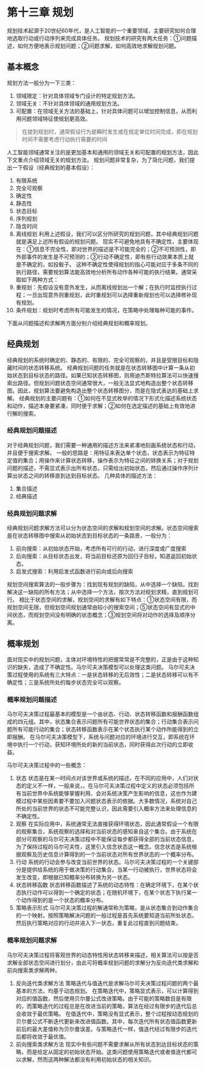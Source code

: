 # 第十三章 规划
规划技术起源于20世纪60年代，是人工智能的一个重要领域，主要研究如何合理地选取行动或行动序列来完成具体任务。
规划技术的研究有两大任务：①问题描述，如何方便地表示规划问题；②问题求解，如何高效地求解规划问题。
## 基本概念
规划方法一般分为一下三类：
1. 领域限定：针对具体领域专门设计的特定规划方法。
2. 领域无关：不针对具体领域的通用规划方法。
3. 可配置：在领域无关方法的基础上，针对具体问题可以增加控制信息，从而利用问题领域特征使规划更高效。
> 在提到规划时，通常假设行为是瞬时发生或在规定单位时间完成，即在规划时间不需要考虑行动执行需要的时间

人工智能领域通常关注的是更加基本和通用的领域无关和可配置的规划方法，因此下文重点介绍领域无关的规划方法。
规划问题非常复杂，为了简化问题，我们提出一下假设（经典规划的基本假设）：
1. 有限系统
2. 完全可观察
3. 确定性
4. 静态性
5. 状态目标
6. 序列规划
7. 隐含时间
8. 离线规划
利用上述假设，我们可以区分所研究的规划问题，其中经典规划问题就是满足上述所有假设的规划问题。
现实不可避免地具有不确定性，主要体现在：①信息不完全性，即对世界的描述是不可能完全的；②不可预测性，即外部事件的发生是不可预测的；③行动不确定性，即有些行动效果本质上就是不确定的，如投骰子。
这种不确定性使得规划的指心可能对应于多条不同的执行路径，需要规划算法能高效地分析所有动作各种可能的执行结果。通常采取如下两种方式：
1. 重规划：先假设没有意外发生，从而离线规划出一个解；在执行时监控执行过程；一旦出现意外则重规划，此时重规划可以选择重新规划也可以选择修补现有规划。
2. 条件规划：规划时考虑所有可能发生的情况，在策略中处理每种可能的事件。

下面从问题描述和求解两方面分别介绍经典规划和概率规划。

## 经典规划
经典规划的系统时确定的、静态的、有限的、完全可观察的，并且是受限目标和隐藏时间的状态转移系统。
经典规划问题的任务就是在状态转移图中计算一条从初始状态到目标状态的路径。如果已知状态转移图，则用迪杰斯特拉算法可以快速搜索出路径。但规划问题状态空间通常很大，一般无法显式地构造出整个状态转移图。因此，规划算法要避免构造出整个状态转移图分，而是在隐式表达的基础上求解。
经典规划的主要问题有：①如何在不显式枚举的情况下形式化描述系统状态和动作，描述本身要紧凑，同时便于求解；②如何在选定描述的基础上有效地进行解的搜索。
### 经典规划问题描述
对于经典规划问题，我们需要一种通用的描述方法来紧凑地刻画系统状态和行动，并且便于搜索求解。
一般的思路是：用特征来表达单个状态，状态表示为特征特定值的集合；用操作来计算状态转移，操作表示为特征之间的转换关系；对于规划问题的描述，不需显式表示出所有状态，只需给出初始状态，然后通过操作序列计算出状态之间的转移直到达到目标状态。
几种具体的描述方法：
1. 集合描述
2. 经典描述
### 经典规划问题求解
经典规划问题求解方法可以分为状态空间的求解和规划空间的求解。状态空间搜索是在状态转移图中搜索从初始状态到目标状态的一条路景，一般分为：
1. 前向搜索：从初始状态开始，考虑所有可行的行动，进行深度或广度搜索
2. 后向搜索：从目标状态出发，将当前目标还原为回归子目标，知道返回初始状态。
3. 启发式搜索：利用启发式函数进行前向或后向搜索

规划空间搜索算法的一般步骤为：找到现有规划的缺陷，从中选择一个缺陷，找到解决这一缺陷的所有方法；从中选择一个方法，按次方法对规划求精，直到规划可行。
相比于状态空间的求解，规划空间的求解有如下特点：①状态空间有限，而规划空间无限，但规划空间规划通常由较小的搜索空间；⑤状态空间有显式的中间状态，而规划空间没有明确的状态概念；③规划空间将对动作的选择及顺序分离。

## 概率规划
面对现实中的规划问题，主体对环境特性的把握常常是不完整的，正是由于这种知识的缺失，造成了不确定性。马尔可夫决策模型可以处理这类问题。
马尔可夫决策过程使用的系统有三大特点：一是状态转移的无后效性；二是状态转移可以有不确定性；三是系统所处的每步状态完全可以观察。
### 概率规划问题描述
马尔可夫决策过程最基本的模型是一个由状态、行动、状态转移函数和报酬函数组成的四元组。其中，状态集合表示问题所有可能世界状态的集合；行动集合表示问题所有可能行动的集合；状态转移函数表示在某个状态执行某个动作所能得到的立即报酬。
在马尔可夫决策模型下，系统与问题对应的环境进行交互，即系统在环境中执行一个行动，获知环境所处的新的当前状态，同时获得此次行动的立即收益。

马尔可夫决策过程中的一些概念：
1. 状态
	状态是在某一时间点对该世界或系统的描述。在不同的应用中，人们对状态的定义不一样，一般来说，。在马尔可夫决策过程中定义的状态必须包括所有当前世界中系统能够掌握利用、会对系统决策产生影响的信息，这也作为建模过程中某些因素要不要加入问题状态表示的依据。大多数情况，系统对自己所处的当前世界的状态不可能完整认识，因此需要引入概率方法来处理信息的不确定性。
2. 观察
	在实际应用中，系统通常无法直接获得环境状态，因此通常假设一个有限的观察集合，系统观察的选择和对当前状态的感知来自这个集合。由于系统在部分可观察的马尔可夫决策过程中不能保证每步都获得全部的当前状态信息，为了保持过程的马尔可夫性，这里引入信念状态这一概念。信念状态是系统根据观察及历史信息计算得到的一个当前状态对所有世界状态的一个概率分布。
3. 行动
	系统的行动会参与改变当前世界的状态。马尔可夫决策过程的一个关键部分是提供给系统的用于做决策的行动集合。当某一行动被执行，世界状态将会发生改变，即根据已知概率分布转换为另一状态。
4. 状态转移函数
	状态转移函数描述了系统的动态特性：在确定环境下，在某个状态执行动作可以得到一个确定的状态；在随机环境下，在某个状态下执行某一个动作得到的是一个状态的概率分布。
5. 策略表示形式
	马尔可夫决策过程的解通常称为策略，是从状态集合到动作集合的一个映射。按照策略解决问题的一般过程是首先系统要知道当前所处状态，然后执行策略对应的行动并进入下一状态，重复此过程直到问题结束。
### 概率规划问题求解
马尔可夫决策过程将客观世界的动态特性用状态转移来描述，相关算法可以按是否求解全部状态空间进行划分，由此可将概率规划问题的求解分为反向迭代类求解和前向搜索类求解两种。
1. 反向迭代类求解方法
	策略迭代与值迭代是求解马尔可夫决策过程问题的两个最基本的方法，均基于动态规划。
	在策略迭代中，策略显式表示，可以计算得到对应的值函数，然后使用贝尔曼公式改进策略。由于可能的策略数目是有限的，而策略迭代的过程总是在改进当前的策略，算法在经过有限步的迭代后总会收敛于最优策略。
	在值迭代中，策略没有显式表示，整个过程按动态规划的贝尔曼公式不断迭代更新来改进值函数。其中，每次迭代所有状态值函数更新前后的最大差值称为贝尔曼误差。与策略迭代一样，值迭代经过有限步的迭代后都将收敛于最优值。
2. 前向搜索类求解方法
	现实中有些问题不需要求解从所有状态到达目标状态的策略，而是给定从固定的初始状态开始。这类问题使用策略迭代或者值迭代都可以求解，然而这两种解法都没有利用初始状态的相关知识。
